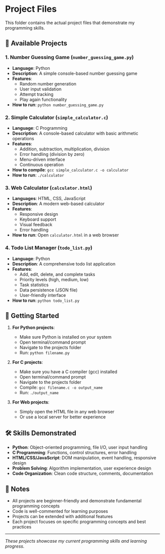# Project Files

This folder contains the actual project files that demonstrate my programming skills.

## 📁 Available Projects

### 1. **Number Guessing Game** (`number_guessing_game.py`)
- **Language**: Python
- **Description**: A simple console-based number guessing game
- **Features**:
  - Random number generation
  - User input validation
  - Attempt tracking
  - Play again functionality
- **How to run**: `python number_guessing_game.py`

### 2. **Simple Calculator** (`simple_calculator.c`)
- **Language**: C Programming
- **Description**: A console-based calculator with basic arithmetic operations
- **Features**:
  - Addition, subtraction, multiplication, division
  - Error handling (division by zero)
  - Menu-driven interface
  - Continuous operation
- **How to compile**: `gcc simple_calculator.c -o calculator`
- **How to run**: `./calculator`

### 3. **Web Calculator** (`calculator.html`)
- **Languages**: HTML, CSS, JavaScript
- **Description**: A modern web-based calculator
- **Features**:
  - Responsive design
  - Keyboard support
  - Visual feedback
  - Error handling
- **How to run**: Open `calculator.html` in a web browser

### 4. **Todo List Manager** (`todo_list.py`)
- **Language**: Python
- **Description**: A comprehensive todo list application
- **Features**:
  - Add, edit, delete, and complete tasks
  - Priority levels (high, medium, low)
  - Task statistics
  - Data persistence (JSON file)
  - User-friendly interface
- **How to run**: `python todo_list.py`

## 🚀 Getting Started

1. **For Python projects**:
   - Make sure Python is installed on your system
   - Open terminal/command prompt
   - Navigate to the projects folder
   - Run: `python filename.py`

2. **For C projects**:
   - Make sure you have a C compiler (gcc) installed
   - Open terminal/command prompt
   - Navigate to the projects folder
   - Compile: `gcc filename.c -o output_name`
   - Run: `./output_name`

3. **For Web projects**:
   - Simply open the HTML file in any web browser
   - Or use a local server for better experience

## 🛠️ Skills Demonstrated

- **Python**: Object-oriented programming, file I/O, user input handling
- **C Programming**: Functions, control structures, error handling
- **HTML/CSS/JavaScript**: DOM manipulation, event handling, responsive design
- **Problem Solving**: Algorithm implementation, user experience design
- **Code Organization**: Clean code structure, comments, documentation

## 📝 Notes

- All projects are beginner-friendly and demonstrate fundamental programming concepts
- Code is well-commented for learning purposes
- Projects can be extended with additional features
- Each project focuses on specific programming concepts and best practices

---

*These projects showcase my current programming skills and learning progress.*


